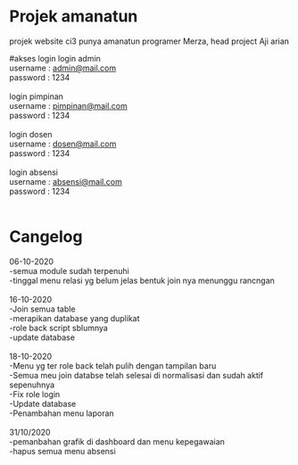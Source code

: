# Projek amanatun
projek website ci3 punya amanatun
programer Merza, head project Aji arian

#akses login
login admin <br/>
username : admin@mail.com<br/>
password : 1234<br/><br/>
login pimpinan <br/>
username : pimpinan@mail.com<br/>
password : 1234<br/><br/>
login dosen <br/>
username : dosen@mail.com<br/>
password : 1234<br/><br/>
login absensi <br/>
username : absensi@mail.com<br/>
password : 1234<br/><br/>

# Cangelog
06-10-2020<br/>
-semua module sudah terpenuhi<br/>
-tinggal menu relasi yg belum jelas bentuk join nya menunggu rancngan<br/><br/>
16-10-2020<br/>
-Join semua table<br/>
-merapikan database yang duplikat<br/>
-role back script sblumnya<br/>
-update database<br/><br/>
18-10-2020<br/>
-Menu yg ter role back telah pulih dengan tampilan baru<br/>
-Semua meu join databse telah selesai di normalisasi dan sudah aktif sepenuhnya<br/>
-Fix role login<br/>
-Update database<br/>
-Penambahan menu laporan<br/><br/>
31/10/2020<br/>
-pemanbahan grafik di dashboard dan menu kepegawaian <br/>
-hapus semua menu absensi <br/>


